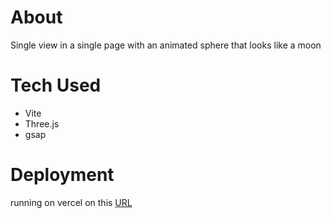 # About
Single view in a single page with an animated sphere that looks like a moon

# Tech Used
-   Vite
-   Three.js
-   gsap

# Deployment
running on vercel on this [URL]("https://)